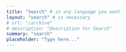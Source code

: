```yaml
---
title: "Search" # in any language you want
layout: "search" # is necessary
# url: "/archive"
# description: "Description for Search"
summary: "search"
placeholder: "Type here..."
---
```


